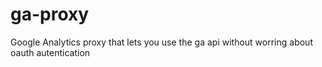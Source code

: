 ga-proxy
========

Google Analytics proxy that lets you use the ga api without worring about oauth autentication
